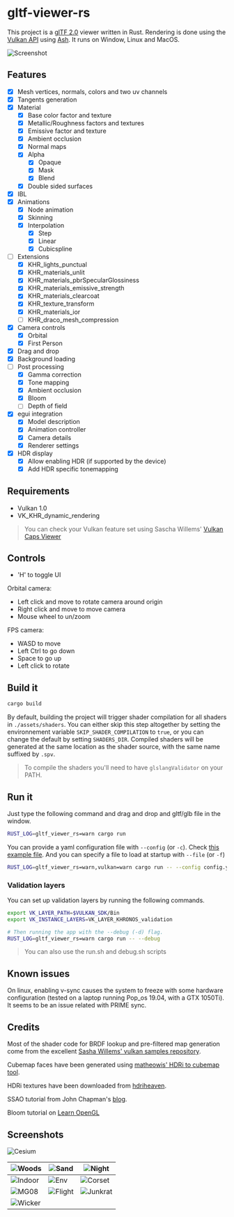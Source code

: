 # gltf-viewer-rs

This project is a [glTF 2.0][0] viewer written in Rust. Rendering is done using the [Vulkan API][1]
using [Ash][2]. It runs on Window, Linux and MacOS.

![Screenshot](images/helmet_woods.png "Screenshot")

## Features

- [x] Mesh vertices, normals, colors and two uv channels
- [x] Tangents generation
- [x] Material
  - [x] Base color factor and texture
  - [x] Metallic/Roughness factors and textures
  - [x] Emissive factor and texture
  - [x] Ambient occlusion
  - [x] Normal maps
  - [x] Alpha
    - [x] Opaque
    - [x] Mask
    - [x] Blend
  - [x] Double sided surfaces
- [x] IBL
- [x] Animations
  - [x] Node animation
  - [x] Skinning
  - [x] Interpolation
    - [x] Step
    - [x] Linear
    - [x] Cubicspline
- [ ] Extensions
  - [x] KHR_lights_punctual
  - [x] KHR_materials_unlit
  - [x] KHR_materials_pbrSpecularGlossiness
  - [x] KHR_materials_emissive_strength
  - [x] KHR_materials_clearcoat
  - [x] KHR_texture_transform
  - [x] KHR_materials_ior
  - [ ] KHR_draco_mesh_compression
- [x] Camera controls
  - [x] Orbital
  - [x] First Person
- [x] Drag and drop
- [x] Background loading
- [ ] Post processing
  - [x] Gamma correction
  - [x] Tone mapping
  - [x] Ambient occlusion
  - [x] Bloom
  - [ ] Depth of field
- [x] egui integration
  - [x] Model description
  - [x] Animation controller
  - [x] Camera details
  - [x] Renderer settings
- [x] HDR display
  - [x] Allow enabling HDR (if supported by the device)
  - [x] Add HDR specific tonemapping

## Requirements

- Vulkan 1.0
- VK_KHR_dynamic_rendering

> You can check your Vulkan feature set using Sascha Willems' [Vulkan Caps Viewer][6]

## Controls

- 'H' to toggle UI

Orbital camera:
- Left click and move to rotate camera around origin
- Right click and move to move camera
- Mouse wheel to un/zoom

FPS camera:
- WASD to move
- Left Ctrl to go down
- Space to go up
- Left click to rotate

## Build it

```sh
cargo build
```

By default, building the project will trigger shader compilation for all shaders in `./assets/shaders`.
You can either skip this step altogether by setting the environnement variable `SKIP_SHADER_COMPILATION`
to `true`, or you can change the default by setting `SHADERS_DIR`. Compiled shaders will be generated at
the same location as the shader source, with the same name suffixed by `.spv`.

> To compile the shaders you'll need to have `glslangValidator` on your PATH.

## Run it

Just type the following command and drag and drop and gltf/glb file in the window.

```sh
RUST_LOG=gltf_viewer_rs=warn cargo run
```

You can provide a yaml configuration file with `--config` (or `-c`). Check [this example file](./config.yml). And you can specify a file to load at startup
with `--file` (or `-f`)

```sh
RUST_LOG=gltf_viewer_rs=warn,vulkan=warn cargo run -- --config config.yml --file C:\\dev\\assets\\glTF-Sample-Models\\2.0\\Triangle\\glTF\\Triangle.gltf
```

### Validation layers

You can set up validation layers by running the following commands.

```sh
export VK_LAYER_PATH=$VULKAN_SDK/Bin
export VK_INSTANCE_LAYERS=VK_LAYER_KHRONOS_validation

# Then running the app with the --debug (-d) flag.
RUST_LOG=gltf_viewer_rs=warn cargo run -- --debug
```

> You can also use the run.sh and debug.sh scripts

## Known issues

On linux, enabling v-sync causes the system to freeze with some hardware configuration (tested on a laptop running Pop_os 19.04, with a GTX 1050Ti). It seems to be an issue related with PRIME sync.

## Credits

Most of the shader code for BRDF lookup and pre-filtered map generation come from the excellent [Sasha Willems' vulkan samples repository][3].

Cubemap faces have been generated using [matheowis' HDRi to cubemap tool][4].

HDRi textures have been downloaded from [hdriheaven][5].

SSAO tutorial from John Chapman's [blog][7].

Bloom tutorial on [Learn OpenGL][8]

[0]: https://github.com/KhronosGroup/glTF
[1]: https://www.khronos.org/vulkan/
[2]: https://github.com/MaikKlein/ash
[3]: https://github.com/SaschaWillems/Vulkan
[4]: https://github.com/matheowis/HDRI-to-CubeMap
[5]: https://hdrihaven.com/
[6]: https://vulkan.gpuinfo.org/download.php
[7]: http://john-chapman-graphics.blogspot.com/2013/01/ssao-tutorial.html
[8]: https://learnopengl.com/Guest-Articles/2022/Phys.-Based-Bloom

## Screenshots

![Cesium](images/cesium.gif "Cesium")

|![Woods](images/helmet_woods.png "Woods")|![Sand](images/helmet_sand.png "Sand")|![Night](images/helmet_night.png "Night")|
|---|---|---|
|![Indoor](images/helmet_indoor.png "Indoor")|![Env](images/env.png "Env")|![Corset](images/corset.png "Corset")|
|![MG08](images/mg08.png "MG08")|![Flight](images/flight_helmet.png "Flight Helmet")|![Junkrat](images/junkrat.png "Junkrat")|
|![Wicker](images/clearcoat_wicker.png "Wicker")|||
